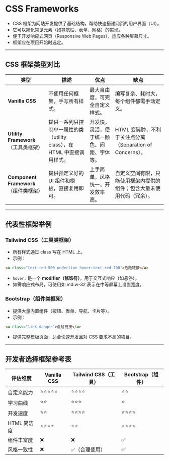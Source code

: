 # CSS Frameworks

- CSS 框架为网站开发提供了基础结构，帮助快速搭建网页的用户界面（UI）。
- 它可以简化常见元素（如导航栏、表单、网格）的实现。
- 便于开发响应式网页（Responsive Web Pages），适应各种屏幕尺寸。
- 框架应在项目开始时选定。

---

## **CSS 框架类型对比**

| **类型** | **描述** | **优点** | **缺点** |
| --- | --- | --- | --- |
| **Vanilla CSS** | 不使用任何框架，手写所有样式。 | 最大自由度，可完全自定义样式。 | 编写复杂、耗时大，每个组件都需手动定义。 |
| **Utility Framework**（工具类框架） | 提供一系列只控制单一属性的类（utility class），在 HTML 中直接调用样式。 | 开发快，灵活，便于统一颜色、间距、字体等。 | HTML 变臃肿，不利于关注点分离（Separation of Concerns）。 |
| **Component Framework**（组件类框架） | 提供预定义好的 UI 组件和模板，直接复用即可。 | 上手简单，风格统一，开发效率高。 | 自定义空间有限，只能使用框架内提供的组件；包含大量未使用代码（冗余）。 |

---

## **代表性框架举例**

### **Tailwind CSS（工具类框架）**

- 所有样式通过 class 写在 HTML 上。
- 示例：

```html
<a class="text-red-500 underline hover:text-red-700">危险链接</a>
```

- `hover:` 是一个 **modifier（修饰符）**，用于交互式响应（如悬停）。
- 如需响应式布局，可使用如 md:w-32 表示在中等屏幕上设置宽度。

### **Bootstrap（组件类框架）**

- 提供大量内置组件（按钮、表单、导航、卡片等）。
- 示例：

```html
<a class="link-danger">危险链接</a>
```

- 提供完整模板页面，适合快速开发且对 CSS 要求不高的项目。

---

## **开发者选择框架参考表**

| **评估维度** | **Vanilla CSS** | **Tailwind CSS（工具）** | **Bootstrap（组件）** |
| --- | --- | --- | --- |
| 自定义能力 | ⭐⭐⭐⭐⭐ | ⭐⭐⭐⭐ | ⭐⭐ |
| 学习曲线 | ⭐⭐ | ⭐⭐⭐ | ⭐ |
| 开发速度 | ⭐⭐ | ⭐⭐⭐⭐ | ⭐⭐⭐⭐ |
| HTML 简洁度 | ⭐⭐⭐⭐ | ⭐⭐ | ⭐⭐⭐⭐ |
| 组件丰富度 | ❌ | ❌ | ✅ |
| 风格一致性 | ❌ | ✅（合理使用） | ✅ |
